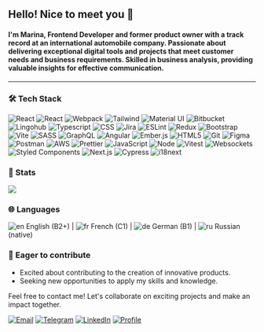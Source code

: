 ## Hello! Nice to meet you 👋

#### I'm Marina, Frontend Developer and former product owner with a track record at an international automobile company. Passionate about delivering exceptional digital tools and projects that meet customer needs and business requirements. Skilled in business analysis, providing valuable insights for effective communication.
---

### :hammer_and_wrench: Tech Stack

![React](https://img.shields.io/badge/React-61DAFB?logo=react&logoColor=white)
![React](https://img.shields.io/badge/React%20Native-61DAFB?logo=react&logoColor=white)
![Webpack](https://img.shields.io/badge/Webpack-8DD6F9?logo=Webpack&logoColor=white)
![Tailwind](https://img.shields.io/badge/Tailwind-38bdf8?logo=tailwindcss&logoColor=white)
![Material UI](https://img.shields.io/badge/Material%20UI-007FFF?logo=mui&logoColor=white)
![Bitbucket](https://img.shields.io/badge/bitbucket-0C66E4?logo=bitbucket&logoColor=white)
![Lingohub](https://img.shields.io/badge/Lingohub-3466D4?logoColor=white)
![Typescript](https://img.shields.io/badge/TypeScript-007ACC?logo=typescript&logoColor=white)
![CSS](https://img.shields.io/badge/CSS3-1572B6?logo=css3&logoColor=white)
![Jira](https://img.shields.io/badge/Jira-0052CC?logo=Jira&logoColor=white)
![ESLint](https://img.shields.io/badge/ESlint-3A33D1?logo=eslint&logoColor=white)
![Redux](https://img.shields.io/badge/Redux-764abc?logo=redux&logoColor=white)
![Bootstrap](https://img.shields.io/badge/Bootstrap-7952B3?logo=bootstrap&logoColor=white)
![Vite](https://img.shields.io/badge/Vite-B73BFE?logo=vite&logoColor=white)
![SASS](https://img.shields.io/badge/Sass-CC6699?logo=sass&logoColor=white)
![GraphQL](https://img.shields.io/badge/GraphQl-E10098?logo=graphql&logoColor=white)
![Angular](https://img.shields.io/badge/Angular-de3641?logo=angular&logoColor=white)
![Ember.js](https://img.shields.io/badge/Ember.js-E04E39?logo=emberdotjs&logoColor=white)
![HTML5](https://img.shields.io/badge/HTML5-E34F26?logo=html5&logoColor=white)
![Git](https://img.shields.io/badge/GIT-E44C30?logo=git&logoColor=white)
![Figma](https://img.shields.io/badge/Figma-F24E1E?logo=figma&logoColor=white)
![Postman](https://img.shields.io/badge/Postman-FF6C37?logo=Postman&logoColor=white)
![AWS](https://img.shields.io/badge/AWS-FF9900)
![Prettier](https://img.shields.io/badge/Prettier-F8BC45?logo=prettier&logoColor=white)
![JavaScript](https://img.shields.io/badge/JavaScript-F7DF1E?logo=javascript&logoColor=white)
![Node](https://img.shields.io/badge/Node.js-339933?logo=nodedotjs&logoColor=white)
![Vitest](https://img.shields.io/badge/Vitest-506E10?logo=vitest&logoColor=white)
![Websockets](https://img.shields.io/badge/Websockets-000000?logoColor=white)
![Styled Components](https://img.shields.io/badge/Styled%20Components-000000?logo=styledcomponents&logoColor=white)
![Next.js](https://img.shields.io/badge/Next.js-000000?logo=nextdotjs&logoColor=white)
![Cypress](https://img.shields.io/badge/Cypress-007780?logo=cypress&logoColor=white)
![i18next](https://img.shields.io/badge/i18next-26A69A?logo=i18next&logoColor=white)

### :ledger: Stats

![](https://github-profile-summary-cards.vercel.app/api/cards/profile-details?username=MarinaKovel&theme=github)

### :globe_with_meridians: Languages
![en](https://raw.githubusercontent.com/stevenrskelton/flag-icon/master/png/16/country-4x3/gb.png) English (B2+)  |  ![fr](https://raw.githubusercontent.com/stevenrskelton/flag-icon/master/png/16/country-4x3/fr.png) French (C1)  |  ![de](https://raw.githubusercontent.com/stevenrskelton/flag-icon/master/png/16/country-4x3/de.png) German (B1)  |  ![ru](https://raw.githubusercontent.com/stevenrskelton/flag-icon/master/png/16/country-4x3/ru.png) Russian (native)

### 🚀 Eager to contribute

- Excited about contributing to the creation of innovative products.
- Seeking new opportunities to apply my skills and knowledge.

Feel free to contact me! Let's collaborate on exciting projects and make an impact together.


[![Email](https://img.shields.io/badge/Gmail-6ac2ec?style=for-the-badge&logo=gmail&logoColor=white)](mailto:waveee@gmail.com)
[![Telegram](https://img.shields.io/badge/Telegram-2CA5E0?style=for-the-badge&logo=telegram&logoColor=white)](https://t.me/Marina_Kovel)
[![LinkedIn](https://img.shields.io/badge/LinkedIn-0077B5?style=for-the-badge&logo=linkedin&logoColor=white)](https://www.linkedin.com/in/marina-kovel/)
[![Profile](https://img.shields.io/badge/Website-016599?style=for-the-badge&logo=About.me&logoColor=white)](https://marinakovel.github.io/cv/)
